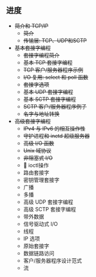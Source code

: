 ## 进度
- ~~简介和 TCP/IP~~
    - ~~简介~~
    - ~~传输层: TCP、UDP和SCTP~~
- ~~基本套接字编程~~
    - ~~套接字编程简介~~
    - ~~基本 TCP 套接字编程~~
    - ~~TCP 客户/服务器程序示例~~
    - ~~I/O 复用: select 和 poll 函数~~
    - ~~套接字选项~~
    - ~~基本 UDP 套接字编程~~
    - ~~基本 SCTP 套接字编程~~
    - ~~SCTP 客户/服务器程序例子~~
    - ~~名字与地址转换~~
- ~~高级套接字编程~~
    - ~~IPv4 与 IPv6 的相互操作性~~
    - ~~守护进程和 inetd 超级服务器~~
    - ~~高级 I/O 函数~~
    - ~~Unix 域协议~~
    - ~~非阻塞式 I/O~~
    - 🏃 ioctl操作
    - 路由套接字
    - 密钥管理套接字
    - 广播
    - 多播
    - 高级 UDP 套接字编程
    - 高级 SCTP 套接字编程
    - 带外数据
    - 信号驱动式 I/O
    - 线程
    - IP 选项
    - 原始套接字
    - 数据链路访问
    - 客户/服务器程序设计范式
    - 流